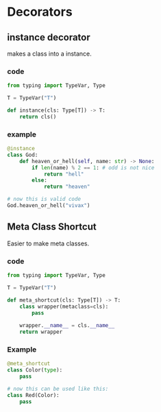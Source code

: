 # Decorators
## instance decorator
makes a class into a instance.

### code
```python
from typing import TypeVar, Type

T = TypeVar("T")

def instance(cls: Type[T]) -> T:
	return cls()
```

### example
```python
@instance
class God:
	def heaven_or_hell(self, name: str) -> None:
		if len(name) % 2 == 1: # odd is not nice
			return "hell"
		else:
			return "heaven"

# now this is valid code
God.heaven_or_hell("vivax")
```

## Meta Class Shortcut
Easier to make meta classes.

### code
```python
from typing import TypeVar, Type

T = TypeVar("T")

def meta_shortcut(cls: Type[T]) -> T:
	class wrapper(metaclass=cls):
		pass
	
	wrapper.__name__ = cls.__name__
	return wrapper
```

### Example
```python
@meta_shortcut
class Color(type):
	pass

# now this can be used like this:
class Red(Color):
	pass
```
<!--stackedit_data:
eyJoaXN0b3J5IjpbLTcxMDM1MzU4Miw2MjE5NTMyNSwtMTExNj
IxODA0OV19
-->